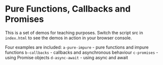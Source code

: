 # Pure Functions, Callbacks and Promises

This is a set of demos for teaching purposes.
Switch the script src in `index.html` to see the demos in action in your browser console.

Four examples are included:
`a-pure-impure` - pure functions and impure functions
`b-callbacks` - callbacks and asynchronous behaviour
`c-promises` - using Promise objects
`d-async-await` - using async and await
